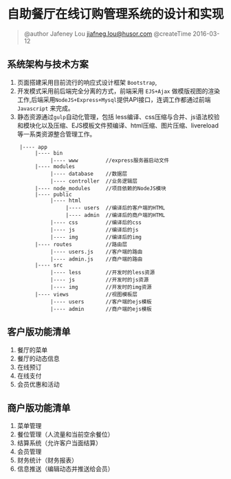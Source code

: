 # 自助餐厅在线订购管理系统的设计和实现
> @author Jafeney Lou <jiafneg.lou@husor.com>
> @createTime 2016-03-12 

## 系统架构与技术方案
1) 页面搭建采用目前流行的响应式设计框架 `Bootstrap`,
2) 开发模式采用前后端完全分离的方式，前端采用 `EJS+Ajax` 做模版视图的渲染工作,后端采用`NodeJS+Express+Mysql`提供API接口，连调工作都通过前端 `Javascript` 来完成。
3) 静态资源通过`gulp`自动化管理，包括 less编译、css压缩与合并、js语法校验和模块化以及压缩、EJS模板文件预编译、html压缩、图片压缩、livereload等一系类资源整合管理工作。

```
    |---- app 
         |---- bin
              |---- www         //express服务器启动文件
         |---- modules 
              |---- database    //数据层
              |---- controller  //业务逻辑层
         |---- node_modules     //项目依赖的NodeJS模块
         |---- public  
              |---- html 
                   |---- users  //编译后的客户端的HTML
                   |---- admin  //编译后的商户端的HTML
              |---- css         //编译后的css
              |---- js          //编译后的js
              |---- img         //编译后的img
         |---- routes           //路由层
              |---- users.js    //客户端的路由
              |---- admin.js    //商户端的路由
         |---- src 
              |---- less        //开发时的less资源
              |---- js          //开发时的js资源
              |---- img         //开发时的img资源
         |---- views            //视图模板层 
              |---- users       //客户端的ejs模板
              |---- admin       //商户端的ejs模板      
```

## 客户版功能清单
1) 餐厅的菜单
2) 餐厅的动态信息
3) 在线预订
4) 在线支付
5) 会员优惠和活动

## 商户版功能清单
1) 菜单管理
2) 餐位管理（人流量和当前空余餐位）
3) 结算系统（允许客户当面结算）
4) 会员管理 
5) 财务统计（财务报表）
6) 信息推送（编辑动态并推送给会员）




